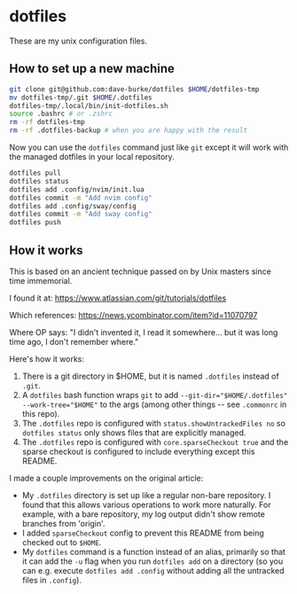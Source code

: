 # dotfiles

These are my unix configuration files.

## How to set up a new machine

```bash
git clone git@github.com:dave-burke/dotfiles $HOME/dotfiles-tmp
mv dotfiles-tmp/.git $HOME/.dotfiles
dotfiles-tmp/.local/bin/init-dotfiles.sh
source .bashrc # or .zshrc
rm -rf dotfiles-tmp
rm -rf .dotfiles-backup # when you are happy with the result
```

Now you can use the `dotfiles` command just like `git` except it will work with the managed dotfiles in your local repository.

```bash
dotfiles pull
dotfiles status
dotfiles add .config/nvim/init.lua
dotfiles commit -m "Add nvim config"
dotfiles add .config/sway/config
dotfiles commit -m "Add sway config"
dotfiles push
```

## How it works

This is based on an ancient technique passed on by Unix masters since time immemorial.

I found it at: https://www.atlassian.com/git/tutorials/dotfiles

Which references: https://news.ycombinator.com/item?id=11070797

Where OP says: "I didn't invented it, I read it somewhere… but it was long time ago, I don't remember where."

Here's how it works:

1. There is a git directory in $HOME, but it is named `.dotfiles` instead of `.git`.
2. A `dotfiles` bash function wraps `git` to add `--git-dir="$HOME/.dotfiles" --work-tree="$HOME"` to the args (among other things -- see `.commonrc` in this repo).
3. The `.dotfiles` repo is configured with `status.showUntrackedFiles no` so `dotfiles status` only shows files that are explicitly managed.
4. The `.dotfiles` repo is configured with `core.sparseCheckout true` and the sparse checkout is configured to include everything except this README.

I made a couple improvements on the original article:

- My `.dotfiles` directory is set up like a regular non-bare repository. I found that this allows various operations to work more naturally. For example, with a bare repository, my log output didn't show remote branches from 'origin'.
- I added `sparseCheckout` config to prevent this README from being checked out to `$HOME`.
- My `dotfiles` command is a function instead of an alias, primarily so that it can add the `-u` flag when you run `dotfiles add` on a directory (so you can e.g. execute `dotfiles add .config` without adding all the untracked files in `.config`).
